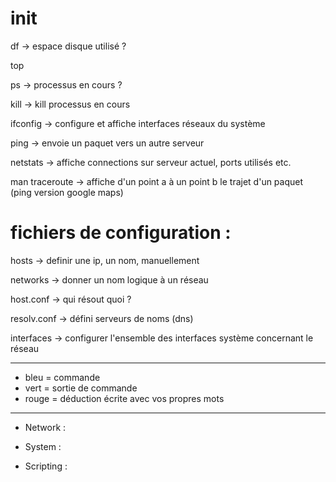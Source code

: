 # init

df -> espace disque utilisé ?

top

ps -> processus en cours ?

kill -> kill processus en cours

ifconfig -> configure et affiche interfaces réseaux du système

ping -> envoie un paquet vers un autre serveur

netstats -> affiche connections sur serveur actuel, ports utilisés etc.

man traceroute -> affiche d'un point a à un point b le trajet d'un paquet (ping version google maps)


# fichiers  de configuration :

hosts -> definir une ip, un nom, manuellement

networks -> donner un nom logique à un réseau

host.conf -> qui résout quoi ?

resolv.conf -> défini serveurs de noms (dns)

interfaces -> configurer l'ensemble des interfaces système concernant le réseau

-------------------------------------------------------------------------------------------------------------------------

- bleu = commande
- vert = sortie de commande
- rouge = déduction écrite avec vos propres mots

--------------------------------------------------------------------------------------------------------------------------

- Network :


- System :


- Scripting :
